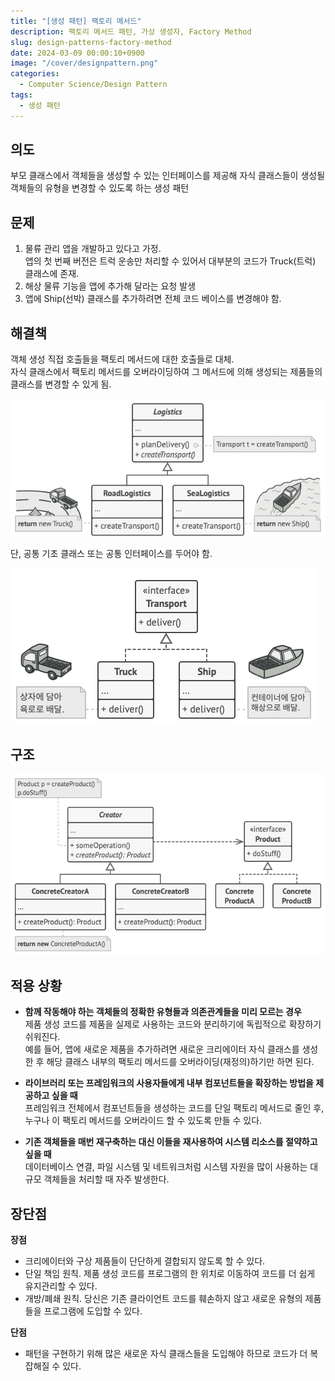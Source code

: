 ```yaml
---
title: "[생성 패턴] 팩토리 메서드"
description: 팩토리 메서드 패턴, 가상 생성자, Factory Method
slug: design-patterns-factory-method
date: 2024-03-09 00:00:10+0900
image: "/cover/designpattern.png"
categories:
  - Computer Science/Design Pattern
tags:
  - 생성 패턴
---
```


## 의도

부모 클래스에서 객체들을 생성할 수 있는 인터페이스를 제공해 자식 클래스들이 생성될 객체들의 유형을 변경할 수 있도록 하는 생성 패턴

## 문제

1. 물류 관리 앱을 개발하고 있다고 가정.  
   앱의 첫 번째 버전은 트럭 운송만 처리할 수 있어서 대부분의 코드가 Truck​(트럭) 클래스에 존재.
2. 해상 물류 기능을 앱에 추가해 달라는 요청 발생
3. 앱에 Ship​(선박) 클래스를 추가하려면 전체 코드 베이스를 변경해야 함.

## 해결책

객체 생성 직접 호출들을 팩토리 메서드에 대한 호출들로 대체.  
자식 클래스에서 팩토리 메서드를 오버라이딩하여 그 메서드에 의해 생성되는 제품들의 클래스를 변경할 수 있게 됨.

![createTransport()를 오버라이딩 하여 이용](image-1.png)

단, 공통 기초 클래스 또는 공통 인터페이스를 두어야 함.

![인터페이스 예시](image.png)

## 구조

![팩토리 메서드 전체 구조](image-2.png)

## 적용 상황

- **함께 작동해야 하는 객체들의 정확한 유형들과 의존관계들을 미리 모르는 경우**  
  제품 생성 코드를 제품을 실제로 사용하는 코드와 분리하기에 독립적으로 확장하기 쉬워진다.  
  예를 들어, 앱에 새로운 제품을 추가하려면 새로운 크리에이터 자식 클래스를 생성한 후 해당 클래스 내부의 팩토리 메서드를 오버라이딩​(재정의)​하기만 하면 된다.

- **라이브러리 또는 프레임워크의 사용자들에게 내부 컴포넌트들을 확장하는 방법을 제공하고 싶을 때**  
  프레임워크 전체에서 컴포넌트들을 생성하는 코드를 단일 팩토리 메서드로 줄인 후, 누구나 이 팩토리 메서드를 오버라이드 할 수 있도록 만들 수 있다.

- **기존 객체들을 매번 재구축하는 대신 이들을 재사용하여 시스템 리소스를 절약하고 싶을 때**  
  데이터베이스 연결, 파일 시스템 및 네트워크처럼 시스템 자원을 많이 사용하는 대규모 객체들을 처리할 때 자주 발생한다.

## 장단점

**장점**

- 크리에이터와 구상 제품들이 단단하게 결합되지 않도록 할 수 있다.
- 단일 책임 원칙. 제품 생성 코드를 프로그램의 한 위치로 이동하여 코드를 더 쉽게 유지관리할 수 있다.
- 개방/폐쇄 원칙. 당신은 기존 클라이언트 코드를 훼손하지 않고 새로운 유형의 제품들을 프로그램에 도입할 수 있다.

**단점**

- 패턴을 구현하기 위해 많은 새로운 자식 클래스들을 도입해야 하므로 코드가 더 복잡해질 수 있다.
